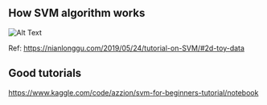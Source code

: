 ## How SVM algorithm works

![Alt Text](https://nianlonggu.github.io/img/2019-05-24-SVM/hyperplane-over-iteration.gif)

Ref: https://nianlonggu.com/2019/05/24/tutorial-on-SVM/#2d-toy-data

## Good tutorials

https://www.kaggle.com/code/azzion/svm-for-beginners-tutorial/notebook
